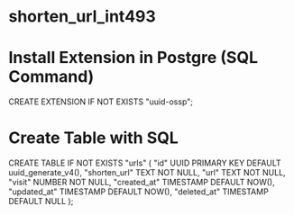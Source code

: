 # shorten_url_int493

# Install Extension in Postgre (SQL Command)
CREATE EXTENSION IF NOT EXISTS "uuid-ossp";

# Create Table with SQL
CREATE TABLE IF NOT EXISTS "urls" (
"id" UUID PRIMARY KEY DEFAULT uuid_generate_v4(),
"shorten_url" TEXT NOT NULL,
"url" TEXT NOT NULL,
"visit" NUMBER NOT NULL,
"created_at" TIMESTAMP DEFAULT NOW(),
"updated_at" TIMESTAMP DEFAULT NOW(),
"deleted_at" TIMESTAMP DEFAULT NULL
);
